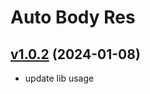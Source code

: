 # Auto Body Res

## [v1.0.2](https://github.com/rbgdevx/auto-body-res/releases/tag/v1.0.2) (2024-01-08)

- update lib usage
